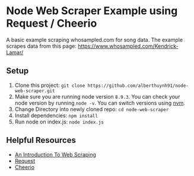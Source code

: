 # Node Web Scraper Example using Request / Cheerio

A basic example scraping whosampled.com for song data. The example scrapes data from this page: https://www.whosampled.com/Kendrick-Lamar/

## Setup

1) Clone this project: `git clone https://github.com/alberthuynh91/node-web-scraper.git`
2) Make sure you are running node version `8.9.3`. You can check your node version by running `node -v`. You can switch versions using [nvm](https://github.com/creationix/nvm).
3) Change Directory into newly cloned repo: `cd node-web-scraper`
4) Install dependencies: `npm install`
5) Run node on index.js: `node index.js`


## Helpful Resources
- [An Introduction To Web Scraping](https://codeburst.io/an-introduction-to-web-scraping-with-node-js-1045b55c63f7)
- [Request](https://github.com/request/request-promise)
- [Cheerio](https://github.com/cheeriojs/cheerio)
